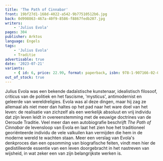 ```yaml
---
title: 'The Path of Cinnabar'
front: 19bf27d1-168d-4022-a542-9b77510512b6.jpg
back: 0d998863-467a-40f9-8586-f8867fedb207.jpg
writers:
    - 'Julius Evola'
pages: 304
publisher: Arktos
language: Engels
tags:
    - 'Julius Evola'
    - Traditie
advertisable: true
date: '2023-07-21'
variants:
    - { id: 6, price: 22.99, format: paperback, isbn: 978-1-907166-02-0, out_of_stock: true }
out_of_stock: true
---
```


Julius Evola was een bekende dadaïstische kunstenaar, idealistisch filosoof, criticus van de politiek en het fascisme, 'mysticus', antimodernist en geleerde van wereldreligies. Evola was al deze dingen, maar hij zag ze allemaal als niet meer dan haltes op het pad naar het ware doel van het leven: de realisatie van zichzelf als een werkelijk absoluut en vrij individu dat zijn leven leidt in overeenstemming met de eeuwige doctrines van de Oeroude Traditie. Veel meer dan een autobiografie beschrijft *The Path of Cinnabar* de levensloop van Evola en laat het zien hoe het traditioneel georiënteerde individu de vele valkuilen kan vermijden die hem in de moderne wereld te wachten staan. Meer een verslag van Evola's denkproces dan een opsomming van biografische feiten, vindt men hier de gedistilleerde essentie van een leven doorgebracht in het nastreven van wijsheid, in wat zeker een van zijn belangrijkste werken is.

